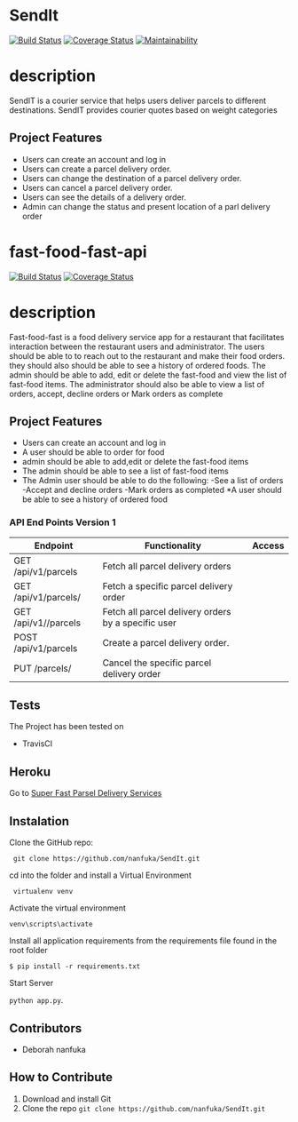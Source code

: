 # SendIt
[![Build Status](https://www.travis-ci.org/nanfuka/SendIt.svg?branch=161834211-user-able-view-all-orders)](https://www.travis-ci.org/nanfuka/SendIt)
[![Coverage Status](https://coveralls.io/repos/github/nanfuka/SendIt/badge.svg?branch=161834211-user-able-view-all-orders)](https://coveralls.io/github/nanfuka/SendIt?branch=161834211-user-able-view-all-orders)
[![Maintainability](https://api.codeclimate.com/v1/badges/1d54a16ededb4dc8aefe/maintainability)](https://codeclimate.com/github/nanfuka/SendIt/maintainability)
# description
SendIT is a courier service that helps users deliver parcels to different destinations. SendIT provides courier quotes based on weight categories

## Project Features
* Users can create an account and log in
* Users can create a parcel delivery order.
* Users can change the destination of a parcel      delivery order.
* Users can cancel a parcel delivery order.
* Users can see the details of a delivery order.
* Admin can change the status and present           location of a parl delivery order
# fast-food-fast-api
[![Build Status](https://www.travis-ci.com/nanfuka/fast-food-fast-api.svg?branch=feature)](https://www.travis-ci.com/nanfuka/fast-food-fast-api)
[![Coverage Status](https://coveralls.io/repos/github/nanfuka/fast-food-fast-api/badge.svg?branch=feature)](https://coveralls.io/github/nanfuka/fast-food-fast-api?branch=feature)


# description
Fast-food-fast is a food delivery service app for a restaurant that facilitates  interaction between the restaurant users and administrator. The users should be able to  to reach out to the restaurant and make their food orders. they should also should be able to see a history of ordered foods.    The admin should be able to add, edit or delete the fast-food and  view the list of fast-food items. The administrator should also be able to view a list of orders, accept, decline orders or Mark orders as complete

## Project Features
* Users can create an account and log in
* A user should be able to order for food
* admin should be able to add,edit or delete the fast-food items
* The admin should be able to see a list of fast-food items
* The Admin user should be able to do the following:
    -See a list of orders
    -Accept and decline orders
    -Mark orders as completed
*A user should be able to see a history of ordered food

 

### API End Points Version 1

Endpoint | Functionality| Access
------------ | ------------- | -------------
GET /api/v1/parcels | Fetch all parcel delivery orders 
GET /api/v1/parcels/<parcelId> | Fetch a specific parcel delivery order
GET /api/v1/<userId>/parcels | Fetch all parcel delivery orders by a specific user
POST /api/v1/parcels | Create a parcel delivery order. 
PUT /parcels/<parcelId> | Cancel the specific parcel delivery order

## Tests
The Project has been tested on
* TravisCI

## Heroku 
Go to [Super Fast Parsel Delivery Services](https://deborasendit.herokuapp.com/)

## Instalation

Clone the GitHub repo:
 
` git clone https://github.com/nanfuka/SendIt.git`

cd into the folder and install a Virtual Environment

` virtualenv venv`

Activate the virtual environment

`venv\scripts\activate`

Install all application requirements from the requirements file found in the root folder

`$ pip install -r requirements.txt`

Start Server 

`python app.py`.


## Contributors
* Deborah nanfuka

## How to Contribute
1. Download and install Git
2. Clone the repo `git clone https://github.com/nanfuka/SendIt.git`